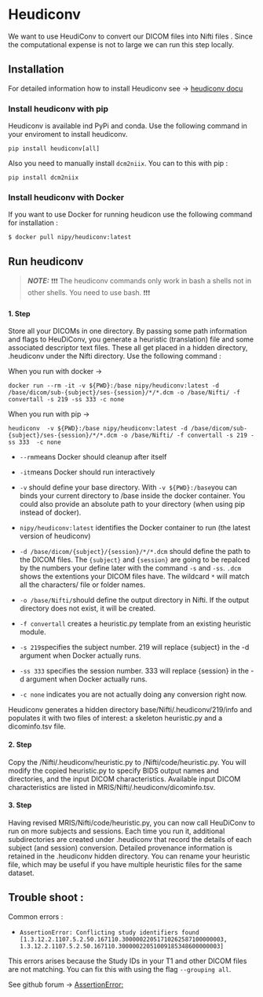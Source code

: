 # Heudiconv


We want to use HeudiConv to convert our DICOM files into Nifti files . 
Since the computational expense is not to large we can run this step locally. 


## Installation 

For detailed information how to install Heudiconv see ->  [heudiconv docu](https://heudiconv.readthedocs.io/en/latest/installation.html)


### Install heudiconv with pip 

Heudiconv is available ind PyPi and conda. Use the following command in your enviroment to install heudiconv. 

```
pip install heudiconv[all]
```

Also you need to manually install ```dcm2niix```. You can to this with pip : 

```
pip install dcm2niix
```




### Install heudiconv with Docker 

If you want to use Docker for running heudicon use the following command for installation : 

``` 
$ docker pull nipy/heudiconv:latest
```



## Run heudiconv 

> **_NOTE:_**  :exclamation::exclamation::exclamation: The heudiconv commands only work in bash a shells not in other shells. You need to use bash. :exclamation::exclamation::exclamation:





#### 1. Step 
Store  all your DICOMs in one directory. By passing some path information and flags to HeuDiConv, you generate a heuristic (translation) file and some associated descriptor text files. These all get placed in a hidden directory, .heudiconv under the Nifti directory. Use the following command : 

When you run with docker ->
```
docker run --rm -it -v ${PWD}:/base nipy/heudiconv:latest -d /base/dicom/sub-{subject}/ses-{session}/*/*.dcm -o /base/Nifti/ -f convertall -s 219 -ss 333 -c none
```

When you run with pip -> 

```
heudiconv  -v ${PWD}:/base nipy/heudiconv:latest -d /base/dicom/sub-{subject}/ses-{session}/*/*.dcm -o /base/Nifti/ -f convertall -s 219 -ss 333  -c none
```

*  ```--rm```means Docker should cleanup after itself
* ```-it```means Docker should run interactively
* ```-v``` should define your base directory. With ```-v ${PWD}:/base```you can binds your current directory to /base inside the docker container. You could also provide an absolute path to your directory (when using pip instead of docker).

* ```nipy/heudiconv:latest``` identifies the Docker container to run (the latest version of heudiconv)
* ```-d /base/dicom/{subject}/{session}/*/*.dcm``` should define the path to the DICOM files.  The ```{subject}``` and ```{session}``` are going to be repalced by the numbers your define later with the command ```-s``` and ```-ss```.  ```.dcm``` shows the extentions your DICOM files have. The wildcard ```*```  will match all the characters/ file or folder names. 
* ```-o /base/Nifti/```should define the output directory  in Nifti. If the output directory does not exist, it will be created.
* ```-f convertall```  creates a heuristic.py template from an existing heuristic module.
* ```-s 219```specifies the subject number. 219 will replace {subject} in the -d argument when Docker actually runs.
* ```-ss 333``` specifies the session number. 333 will replace {session} in the -d argument when Docker actually runs.
* ```-c none``` indicates you are not actually doing any conversion right now.

Heudiconv generates a hidden directory base/Nifti/.heudiconv/219/info and populates it with two files of interest: a skeleton heuristic.py and a dicominfo.tsv file.



#### 2. Step 
Copy the /Nifti/.heudiconv/heuristic.py to /Nifti/code/heuristic.py. You will modify the copied heuristic.py to specify BIDS output names and directories, and the input DICOM characteristics. Available input DICOM characteristics are listed in MRIS/Nifti/.heudiconv/dicominfo.tsv.


#### 3. Step 
Having revised MRIS/Nifti/code/heuristic.py, you can now call HeuDiConv to run on more subjects and sessions. Each time you run it, additional subdirectories are created under .heudiconv that record the details of each subject (and session) conversion. Detailed provenance information is retained in the .heudiconv hidden directory. You can rename your heuristic file, which may be useful if you have multiple heuristic files for the same dataset.















## Trouble shoot :

Common errors : 

* ```AssertionError: Conflicting study identifiers found [1.3.12.2.1107.5.2.50.167110.30000022051710262587100000003, 1.3.12.2.1107.5.2.50.167110.30000022051009185348600000003] ```

This errors arises because the Study IDs in your T1 and other DICOM files are not matching. You can fix this with using the flag ``` --grouping all ```.

See github forum -> [AssertionError: ](https://github.com/nipy/heudiconv/issues/377)


